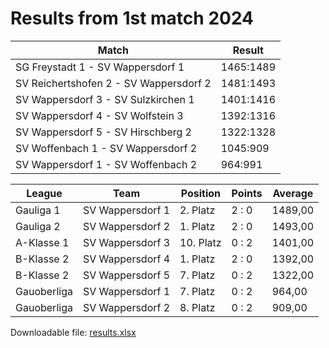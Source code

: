 # Results from 1st match 2024

| Match | Result |
|-------|--------|
| SG Freystadt 1 - SV Wappersdorf 1 | 1465:1489 |
| SV Reichertshofen 2 - SV Wappersdorf 2 | 1481:1493 |
| SV Wappersdorf 3 - SV Sulzkirchen 1 | 1401:1416 |
| SV Wappersdorf 4 - SV Wolfstein 3 | 1392:1316 |
| SV Wappersdorf 5 - SV Hirschberg 2 | 1322:1328 |
| SV Woffenbach 1 - SV Wappersdorf 2 | 1045:909 |
| SV Wappersdorf 1 - SV Woffenbach 2 | 964:991 |

| League | Team | Position | Points | Average |
|--------|------|----------|--------|---------|
| Gauliga 1 | SV Wappersdorf 1 | 2. Platz | 2 : 0 | 1489,00 |
| Gauliga 2 | SV Wappersdorf 2 | 1. Platz | 2 : 0 | 1493,00 |
| A-Klasse 1 | SV Wappersdorf 3 | 10. Platz | 0 : 2 | 1401,00 |
| B-Klasse 2 | SV Wappersdorf 4 | 1. Platz | 2 : 0 | 1392,00 |
| B-Klasse 2 | SV Wappersdorf 5 | 7. Platz | 0 : 2 | 1322,00 |
| Gauoberliga | SV Wappersdorf 1 | 7. Platz | 0 : 2 | 964,00 |
| Gauoberliga | SV Wappersdorf 2 | 8. Platz | 0 : 2 | 909,00 |

Downloadable file: [results.xlsx](files/report_file.xlsx)